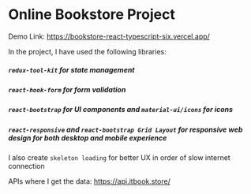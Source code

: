 # Online Bookstore Project

Demo Link: https://bookstore-react-typescript-six.vercel.app/

In the project, I have used the following libraries:

##### `redux-tool-kit` for state management
##### `react-hook-form` for form validation
##### `react-bootstrap` for UI components and `material-ui/icons` for icons
##### `react-responsive` and `react-bootstrap Grid Layout` for responsive web design for both desktop and mobile experience

I also create `skeleton loading` for better UX in order of slow internet connection

APIs where I get the data: https://api.itbook.store/
